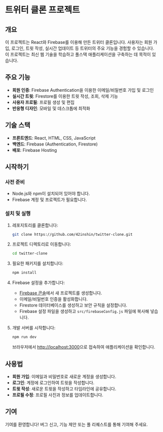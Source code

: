 # 트위터 클론 프로젝트

## 개요

이 프로젝트는 React와 Firebase를 이용해 만든 트위터 클론입니다. 사용자는 회원 가입, 로그인, 트윗 작성, 실시간 업데이트 등 트위터의 주요 기능을 경험할 수 있습니다. 이 프로젝트는 최신 웹 기술을 학습하고 풀스택 애플리케이션을 구축하는 데 목적이 있습니다.

## 주요 기능

- **회원 인증**: Firebase Authentication을 이용한 이메일/비밀번호 가입 및 로그인
- **실시간 트윗**: Firestore를 이용한 트윗 작성, 조회, 삭제 기능
- **사용자 프로필**: 프로필 생성 및 편집
- **반응형 디자인**: 모바일 및 데스크톱에 최적화

## 기술 스택

- **프론트엔드**: React, HTML, CSS, JavaScript
- **백엔드**: Firebase (Authentication, Firestore)
- **배포**: Firebase Hosting

## 시작하기

### 사전 준비

- Node.js와 npm이 설치되어 있어야 합니다.
- Firebase 계정 및 프로젝트가 필요합니다.

### 설치 및 실행

1. 레포지토리를 클론합니다:

   ```bash
   git clone https://github.com/42inshin/twitter-clone.git
   ```

2. 프로젝트 디렉토리로 이동합니다:

   ```bash
   cd twitter-clone
   ```

3. 필요한 패키지를 설치합니다:

   ```bash
   npm install
   ```

4. Firebase 설정을 추가합니다:

   - [Firebase 콘솔](https://console.firebase.google.com/)에서 새 프로젝트를 생성합니다.
   - 이메일/비밀번호 인증을 활성화합니다.
   - Firestore 데이터베이스를 생성하고 보안 규칙을 설정합니다.
   - Firebase 설정 파일을 생성하고 `src/firebaseConfig.js` 파일에 복사해 넣습니다.

5. 개발 서버를 시작합니다:

   ```bash
   npm run dev
   ```

   브라우저에서 [http://localhost:3000](http://localhost:3000)으로 접속하여 애플리케이션을 확인합니다.

## 사용법

- **회원 가입**: 이메일과 비밀번호로 새로운 계정을 생성합니다.
- **로그인**: 계정에 로그인하여 트윗을 작성합니다.
- **트윗 작성**: 새로운 트윗을 작성하고 타임라인에 공유합니다.
- **프로필 수정**: 프로필 사진과 정보를 업데이트합니다.

## 기여

기여를 환영합니다! 버그 신고, 기능 제안 또는 풀 리퀘스트를 통해 기여해 주세요.

